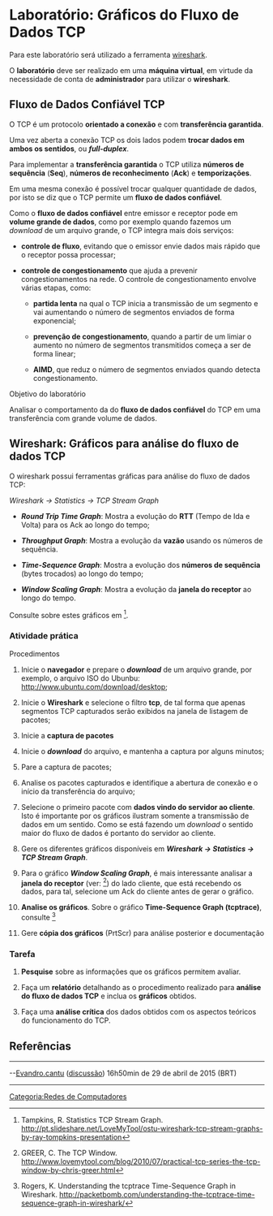 # Laboratório: Gráficos do Fluxo de Dados TCP

Para este laboratório será utilizado a ferramenta <a href="wireshark" class="wikilink" title="wireshark">wireshark</a>.  

O **laboratório** deve ser realizado em uma **máquina virtual**, em virtude da necessidade de conta de **administrador** para utilizar o **wireshark**.

## Fluxo de Dados Confiável TCP

O TCP é um protocolo **orientado a conexão** e com **transferência garantida**.

Uma vez aberta a conexão TCP os dois lados podem **trocar dados em ambos os sentidos**, ou ***full-duplex***.

Para implementar a **transferência garantida** o TCP utiliza **números de sequência** (**Seq**), **números de reconhecimento** (**Ack**) e **temporizações**.

Em uma mesma conexão é possível trocar qualquer quantidade de dados, por isto se diz que o TCP permite um **fluxo de dados confiável**.

Como o **fluxo de dados confiável** entre emissor e receptor pode em **volume grande de dados**, como por exemplo quando fazemos um *download* de um arquivo grande, o TCP integra mais dois serviços:

- **controle de fluxo**, evitando que o emissor envie dados mais rápido que o receptor possa processar;
- **controle de congestionamento** que ajuda a prevenir congestionamentos na rede. O controle de congestionamento envolve várias etapas, como:
  - **partida lenta** na qual o TCP inicia a transmissão de um segmento e vai aumentando o número de segmentos enviados de forma exponencial;
  - **prevenção de congestionamento**, quando a partir de um limiar o aumento no número de segmentos transmitidos começa a ser de forma linear;
  - **AIMD**, que reduz o número de segmentos enviados quando detecta congestionamento.

Objetivo do laboratório  
Analisar o comportamento da do **fluxo de dados confiável** do TCP em uma transferência com grande volume de dados.

## Wireshark: Gráficos para análise do fluxo de dados TCP

O wireshark possui ferramentas gráficas para análise do fluxo de dados TCP:

*Wireshark -\> Statistics -\> TCP Stream Graph*  

- ***Round Trip Time Graph***: Mostra a evolução do **RTT** (Tempo de Ida e Volta) para os Ack ao longo do tempo;
- ***Throughput Graph***: Mostra a evolução da **vazão** usando os números de sequência.
- ***Time-Sequence Graph***: Mostra a evolução dos **números de sequência** (bytes trocados) ao longo do tempo;
- ***Window Scaling Graph***: Mostra a evolução da **janela do receptor** ao longo do tempo.

Consulte sobre estes gráficos em [^1].  

### Atividade prática

Procedimentos  

1.  Inicie o **navegador** e prepare o ***download*** de um arquivo grande, por exemplo, o arquivo ISO do Ubunbu: <http://www.ubuntu.com/download/desktop>;
2.  Inicie o **Wireshark** e selecione o filtro **tcp**, de tal forma que apenas segmentos TCP capturados serão exibidos na janela de listagem de pacotes;
3.  Inicie a **captura de pacotes**
4.  Inicie o ***download*** do arquivo, e mantenha a captura por alguns minutos;
5.  Pare a captura de pacotes;
6.  Analise os pacotes capturados e identifique a abertura de conexão e o início da transferência do arquivo;
7.  Selecione o primeiro pacote com **dados vindo do servidor ao cliente**. Isto é importante por os gráficos ilustram somente a transmissão de dados em um sentido. Como se está fazendo um *download* o sentido maior do fluxo de dados é portanto do servidor ao cliente.
8.  Gere os diferentes gráficos disponíveis em ***Wireshark -\> Statistics -\> TCP Stream Graph***.
9.  Para o gráfico ***Window Scaling Graph***, é mais interessante analisar a **janela do receptor** (ver: [^2]) do lado cliente, que está recebendo os dados, para tal, selecione um Ack do cliente antes de gerar o gráfico.
10. **Analise os gráficos**. Sobre o gráfico **Time-Sequence Graph (tcptrace)**, consulte [^3]
11. Gere **cópia dos gráficos** (PrtScr) para análise posterior e documentação

### Tarefa

1.  **Pesquise** sobre as informações que os gráficos permitem avaliar.
2.  Faça um **relatório** detalhando as o procedimento realizado para **análise do fluxo de dados TCP** e inclua os **gráficos** obtidos.
3.  Faça uma **análise crítica** dos dados obtidos com os aspectos teóricos do funcionamento do TCP.

## Referências

<references />

------------------------------------------------------------------------

--<a href="Usuário:Evandro.cantu" class="wikilink" title="Evandro.cantu">Evandro.cantu</a> (<a href="Usuário_Discussão:Evandro.cantu" class="wikilink" title="discussão">discussão</a>) 16h50min de 29 de abril de 2015 (BRT)

------------------------------------------------------------------------

<a href="Categoria:Redes_de_Computadores" class="wikilink" title="Categoria:Redes de Computadores">Categoria:Redes de Computadores</a>

[^1]: Tampkins, R. Statistics TCP Stream Graph. <http://pt.slideshare.net/LoveMyTool/ostu-wireshark-tcp-stream-graphs-by-ray-tompkins-presentation>

[^2]: GREER, C. The TCP Window. <http://www.lovemytool.com/blog/2010/07/practical-tcp-series-the-tcp-window-by-chris-greer.html>

[^3]: Rogers, K. Understanding the tcptrace Time-Sequence Graph in Wireshark. <http://packetbomb.com/understanding-the-tcptrace-time-sequence-graph-in-wireshark/>
